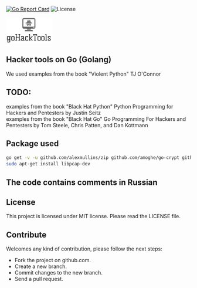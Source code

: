 [![Go Report Card](https://goreportcard.com/badge/github.com/dreddsa5dies/goHackTools)](https://goreportcard.com/report/github.com/dreddsa5dies/goHackTools) ![License](https://img.shields.io/badge/License-MIT-blue.svg)  

![IMAGE](img/goHackTools.png)

## Hacker tools on Go (Golang)  
We used examples from the book "Violent Python" TJ O'Connor  

## TODO:
examples from the book "Black Hat Python" Python Programming for Hackers and Pentesters by Justin Seitz  
examples from the book "Black Hat Go" Go Programming For Hackers and Pentesters by Tom Steele, Chris Patten, and Dan Kottmann  

## Package used
```bash
go get -v -u github.com/alexmullins/zip github.com/amoghe/go-crypt github.com/shavac/gexpect github.com/mattn/go-sqlite3 rsc.io/pdf github.com/oschwald/geoip2-golang github.com/google/gopacket golang.org/x/crypto/ssh github.com/rwcarlsen/goexif/exif
sudo apt-get install libpcap-dev 
```

## The code contains comments in Russian

## License
This project is licensed under MIT license. Please read the LICENSE file.

## Contribute
Welcomes any kind of contribution, please follow the next steps:

- Fork the project on github.com.
- Create a new branch.
- Commit changes to the new branch.
- Send a pull request.